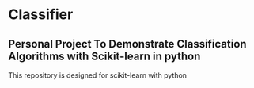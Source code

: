 # Classifier
## Personal Project To Demonstrate Classification Algorithms with Scikit-learn in python
This repository is designed for scikit-learn with python
